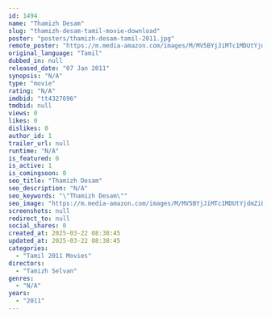 ```yaml
---
id: 1494
name: "Thamizh Desam"
slug: "thamizh-desam-tamil-movie-download"
poster: "posters/thamizh-desam-tamil-2011.jpg"
remote_poster: "https://m.media-amazon.com/images/M/MV5BYjJiMTc1MDUtYjdmZi00NzM3LWE1MGUtYjI4ZTNkYmQ5YWZjXkEyXkFqcGdeQXVyMjA4OTI5NDQ@._V1_SX300.jpg"
original_language: "Tamil"
dubbed_in: null
released_date: "07 Jan 2011"
synopsis: "N/A"
type: "movie"
rating: "N/A"
imdbid: "tt4327696"
tmdbid: null
views: 0
likes: 0
dislikes: 0
author_id: 1
trailer_url: null
runtime: "N/A"
is_featured: 0
is_active: 1
is_comingsoon: 0
seo_title: "Thamizh Desam"
seo_description: "N/A"
seo_keywords: "\"Thamizh Desam\""
seo_image: "https://m.media-amazon.com/images/M/MV5BYjJiMTc1MDUtYjdmZi00NzM3LWE1MGUtYjI4ZTNkYmQ5YWZjXkEyXkFqcGdeQXVyMjA4OTI5NDQ@._V1_SX300.jpg"
screenshots: null
redirect_to: null
social_shares: 0
created_at: 2025-03-22 08:38:45
updated_at: 2025-03-22 08:38:45
categories:
  - "Tamil 2011 Movies"
directors:
  - "Tamizh Selvan"
genres:
  - "N/A"
years:
  - "2011"
---
```

